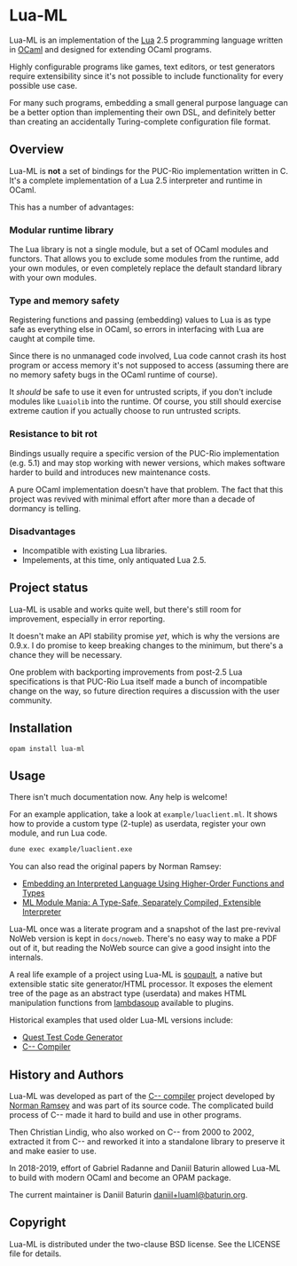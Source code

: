 # Lua-ML

Lua-ML is an implementation of the [Lua](https://www.lua.org) 2.5 programming
language written in [OCaml](https://ocaml.org) and designed for extending
OCaml programs.

Highly configurable programs like games, text editors, or test generators
require extensibility since it's not possible to include functionality for every possible
use case.

For many such programs, embedding a small general purpose language can be a better option than implementing their own DSL, and definitely better than creating an accidentally Turing-complete configuration file format.

## Overview

Lua-ML is **not** a set of bindings for the PUC-Rio implementation written in C.
It's a complete implementation of a Lua 2.5 interpreter and runtime in OCaml.

This has a number of advantages:

### Modular runtime library

The Lua library is not a single module, but a set of OCaml modules and functors.
That allows you to exclude some modules from the runtime, add your own modules, or even completely replace the default standard library with your own modules.

### Type and memory safety

Registering functions and passing (embedding) values to Lua is as type safe as
everything else in OCaml, so errors in interfacing with Lua are caught at compile time.

Since there is no unmanaged code involved, Lua code cannot crash its host program
or access memory it's not supposed to access (assuming there are no memory safety bugs
in the OCaml runtime of course).

It *should* be safe to use it even for untrusted scripts, if you don't include
modules like `Luaiolib` into the runtime. Of course, you still should exercise
extreme caution if you actually choose to run untrusted scripts.

### Resistance to bit rot

Bindings usually require a specific version of the PUC-Rio implementation (e.g. 5.1)
and may stop working with newer versions, which makes software harder to build
and introduces new maintenance costs.

A pure OCaml implementation doesn't have that problem. The fact that this project
was revived with minimal effort after more than a decade of dormancy is telling.

### Disadvantages

* Incompatible with existing Lua libraries.
* Impelements, at this time, only antiquated Lua 2.5.

## Project status

Lua-ML is usable and works quite well, but there's still room for improvement,
especially in error reporting.

It doesn't make an API stability promise _yet_, which is why the versions are
0.9.x. I do promise to keep breaking changes to the minimum,
but there's a chance they will be necessary.

One problem with backporting improvements from post-2.5 Lua specifications
is that PUC-Rio Lua itself made a bunch of incompatible change on the way,
so future direction requires a discussion with the user community.

## Installation

```
opam install lua-ml
```

## Usage

There isn't much documentation now. Any help is welcome!

For an example application, take a look at `example/luaclient.ml`. It shows how to provide
a custom type (2-tuple) as userdata, register your own module, and run Lua code.

```sh
dune exec example/luaclient.exe
```

You can also read the original papers by Norman Ramsey:
* [Embedding an Interpreted Language Using Higher-Order Functions and Types](https://www.cs.tufts.edu/~nr/pubs/embedj-abstract.html)
* [ML Module Mania: A Type-Safe,
Separately Compiled, Extensible Interpreter](https://www.cs.tufts.edu/~nr/pubs/maniaws-abstract.html)

Lua-ML once was a literate program and a snapshot of the last pre-revival NoWeb version
is kept in `docs/noweb`. There's no easy way to make a PDF out of it, but reading the NoWeb
source can give a good insight into the internals.

A real life example of a project using Lua-ML is [soupault](https://github.com/dmbaturin/soupault),
a native but extensible static site generator/HTML processor.
It exposes the element tree of the page as an abstract type (userdata) and makes HTML manipulation
functions from [lambdasoup](https://github.com/aantron/lambdasoup) available to plugins.

Historical examples that used older Lua-ML versions include:
* [Quest Test Code Generator](http://code.google.com/p/quest-tester/)
* [C-- Compiler](http://web.archive.org/web/20150501125322/http://www.cminusminus.org/)


## History and Authors

Lua-ML was developed as part of the [C-- compiler](http://web.archive.org/web/20150501125322/http://www.cminusminus.org/)
project developed by [Norman Ramsey](https://www.cs.tufts.edu/~nr/) and was part of its source code.
The complicated build process of C-- made it hard to build and use in other programs.

Then Christian Lindig, who also worked on C-- from 2000 to 2002, extracted it from C-- and reworked it into a standalone library to preserve it and make easier to use.

In 2018-2019, effort of Gabriel Radanne and Daniil Baturin allowed Lua-ML to build with modern OCaml and become an OPAM package.

The current maintainer is Daniil Baturin <daniil+luaml@baturin.org>.

## Copyright

Lua-ML is distributed under the two-clause BSD license.
See the LICENSE file for details.
